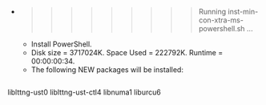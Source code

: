 * >>>>>>>>> Running inst-min-con-xtra-ms-powershell.sh ...
  * Install PowerShell.
  * Disk size = 3717024K. Space Used = 222792K. Runtime = 00:00:00:34.
  * The following NEW packages will be installed:
  ```bash
liblttng-ust0 liblttng-ust-ctl4 libnuma1 liburcu6
  ```
